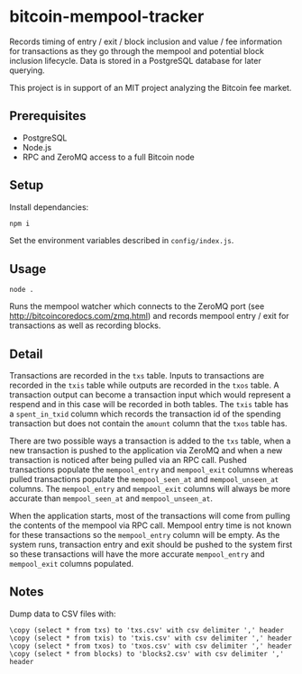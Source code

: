bitcoin-mempool-tracker
=======================

Records timing of entry / exit / block inclusion and value / fee information for
transactions as they go through the mempool and potential block inclusion lifecycle.
Data is stored in a PostgreSQL database for later querying.

This project is in support of an MIT project analyzing the Bitcoin fee market.

Prerequisites
-------------
* PostgreSQL
* Node.js
* RPC and ZeroMQ access to a full Bitcoin node

Setup
-----
Install dependancies:
```sh
npm i
```
Set the environment variables described in `config/index.js`.

Usage
-----
```
node .
```
Runs the mempool watcher which connects to the ZeroMQ port (see http://bitcoincoredocs.com/zmq.html)
and records mempool entry / exit for transactions as well as recording blocks.

Detail
------
Transactions are recorded in the `txs` table. Inputs to transactions are recorded in the `txis` table
while outputs are recorded in the `txos` table. A transaction output can become a transaction input
which would represent a respend and in this case will be recorded in both tables. The `txis` table
has a `spent_in_txid` column which records the transaction id of the spending transaction but does
not contain the `amount` column that the `txos` table has.

There are two possible ways a transaction is added to the `txs` table, when a new transaction is pushed
to the application via ZeroMQ and when a new transaction is noticed after being pulled via an RPC call.
Pushed transactions populate the `mempool_entry` and `mempool_exit` columns whereas pulled transactions
populate the `mempool_seen_at` and `mempool_unseen_at` columns. The `mempool_entry` and `mempool_exit`
columns will always be more accurate than `mempool_seen_at` and `mempool_unseen_at`.

When the application starts, most of the transactions will come from pulling the contents of the mempool
via RPC call. Mempool entry time is not known for these transactions so the `mempool_entry` column will
be empty. As the system runs, transaction entry and exit should be pushed to the system first so these
transactions will have the more accurate `mempool_entry` and `mempool_exit` columns populated.

Notes
-----
Dump data to CSV files with:
```
\copy (select * from txs) to 'txs.csv' with csv delimiter ',' header
\copy (select * from txis) to 'txis.csv' with csv delimiter ',' header
\copy (select * from txos) to 'txos.csv' with csv delimiter ',' header
\copy (select * from blocks) to 'blocks2.csv' with csv delimiter ',' header
```
